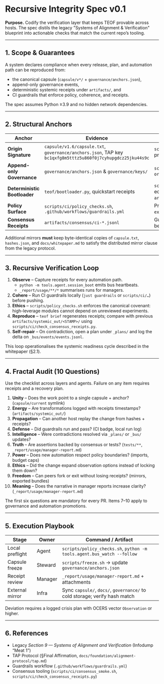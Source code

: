 <!-- markdownlint-disable MD013 -->
# Recursive Integrity Spec v0.1

**Purpose.** Codify the verification layer that keeps TEOF provable across hosts. The spec distils the legacy "Systems of Alignment & Verification" blueprint into actionable checks that match the current repo’s tooling.

---

## 1. Scope & Guarantees

A system declares compliance when every release, plan, and automation path can be reproduced from:
- the canonical capsule (`capsule/v*/` + `governance/anchors.json`),
- append-only governance events,
- deterministic systemic receipts under `artifacts/`, and
- CI guardrails that enforce policy, coherence, and receipts.

The spec assumes Python ≥3.9 and no hidden network dependencies.

---

## 2. Structural Anchors

| Anchor | Evidence | Check |
| --- | --- | --- |
| **Origin Signature** | `capsule/v1.6/capsule.txt`, `governance/anchors.json`, TAP key `bc1qxfg8m5tttz5u860f0j7cyhupgdcz25jku44s9c` | `scripts/ci/check_hashes.sh` + anchor audit proves the capsule lineage. |
| **Append-only Governance** | `governance/anchors.json` & `governance/keys/` | `scripts/ci/check_append_only.sh origin/main` blocks retroactive edits. |
| **Deterministic Bootloader** | `teof/bootloader.py`, quickstart receipts | `scripts/ci/quickstart_smoke.sh` installs editable package and verifies `artifacts/systemic_out/latest/brief.json`. |
| **Policy Surface** | `scripts/ci/policy_checks.sh`, `.github/workflows/guardrails.yml` | Prevents kernel imports from `experimental/`, `archive/`, `legacy`. |
| **Consensus Receipts** | `artifacts/consensus/ci-*.jsonl` | Guardrail uploads ensure agreement between scorer, planner, and receipts. |

Additional mirrors **must** keep byte-identical copies of `capsule.txt`, `hashes.json`, and `docs/whitepaper.md` to satisfy the distributed mirror clause from the legacy protocol.

---

## 3. Recursive Verification Loop

1. **Observe** – Capture receipts for every automation path.
   - `python -m tools.agent.session_boot` emits bus heartbeats.
   - `_report/usage/**/*` summarises runs for managers.
2. **Cohere** – Run CI guardrails locally (`just guardrails` or `scripts/ci/…`) before pushing.
3. **Ethics** – `scripts/policy_checks.sh` enforces the canonical covenant: high-leverage modules cannot depend on unreviewed experiments.
4. **Reproduce** – `teof brief` regenerates receipts; compare with previous `artifacts/systemic_out/<STAMP>/` using `scripts/ci/check_consensus_receipts.py`.
5. **Self-repair** – On contradiction, open a plan under `_plans/` and log the delta on `_bus/events/events.jsonl`.

This loop operationalises the systemic readiness cycle described in the whitepaper (§2.1).

---

## 4. Fractal Audit (10 Questions)

Use the checklist across layers and agents. Failure on any item requires receipts and a recovery plan.

1. **Unity** – Does the work point to a single capsule + anchor? (`capsule/current` symlink)  
2. **Energy** – Are transformations logged with receipts timestamps? (`artifacts/systemic_out/`)  
3. **Propagation** – Can another host replay the change from hashes + receipts?  
4. **Defense** – Did guardrails run and pass? (CI badge, local run log)  
5. **Intelligence** – Were contradictions resolved via `_plans/` or `_bus/` updates?  
6. **Truth** – Are assertions backed by consensus or tests? (`tests/**`, `_report/usage/manager-report.md`)  
7. **Power** – Does new automation respect policy boundaries? (imports, budget caps)  
8. **Ethics** – Did the change expand observation options instead of locking them down?  
9. **Freedom** – Can peers fork or exit without losing receipts? (mirrors, exported bundles)  
10. **Meaning** – Does the narrative in manager reports increase clarity? (`_report/usage/manager-report.md`)

The first six questions are mandatory for every PR. Items 7–10 apply to governance and automation promotions.

---

## 5. Execution Playbook

| Stage | Owner | Command / Artifact |
| --- | --- | --- |
| Local preflight | Agent | `scripts/policy_checks.sh`, `python -m tools.agent.bus_watch --follow` |
| Capsule freeze | Steward | `scripts/freeze.sh` → update `governance/anchors.json` |
| Receipt review | Manager | `_report/usage/manager-report.md` + attachments |
| External mirror | Infra | Sync `capsule/`, `docs/`, `governance/` to cold storage; verify hash match |

Deviation requires a logged crisis plan with OCERS vector `Observation` or higher.

---

## 6. References

- Legacy *Section 9 — Systems of Alignment and Verification* (Infodump “Meat 1”)  
- TAP Protocol (§Final Affirmation, `docs/foundation/alignment-protocol/tap.md`)  
- Guardrails workflow (`.github/workflows/guardrails.yml`)  
- Consensus tooling (`scripts/ci/consensus_smoke.sh`, `scripts/ci/check_consensus_receipts.py`)
